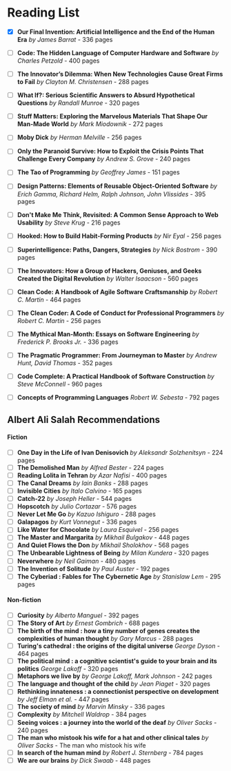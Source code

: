 # Reading List
- [x] **Our Final Invention: Artificial Intelligence and the End of the Human Era** *by James Barrat* - 336 pages
- [ ] **Code: The Hidden Language of Computer Hardware and Software** *by Charles Petzold* - 400 pages
- [ ] **The Innovator’s Dilemma: When New Technologies Cause Great Firms to Fail** *by Clayton M. Christensen* - 288 pages
- [ ] **What If?: Serious Scientific Answers to Absurd Hypothetical Questions** *by Randall Munroe* - 320 pages
- [ ] **Stuff Matters: Exploring the Marvelous Materials That Shape Our Man-Made World** *by Mark Miodownik* - 272 pages
- [ ] **Moby Dick** *by Herman Melville* - 256 pages
- [ ] **Only the Paranoid Survive: How to Exploit the Crisis Points That Challenge Every Company** *by Andrew S. Grove* - 240 pages
- [ ] **The Tao of Programming** *by Geoffrey James* - 151 pages
- [ ] **Design Patterns: Elements of Reusable Object-Oriented Software** *by Erich Gamma, Richard Helm, Ralph Johnson, John Vlissides* - 395 pages
- [ ] **Don't Make Me Think, Revisited: A Common Sense Approach to Web Usability** *by Steve Krug* - 216 pages
- [ ] **Hooked: How to Build Habit-Forming Products** *by Nir Eyal* - 256 pages
- [ ] **Superintelligence: Paths, Dangers, Strategies** *by Nick Bostrom* - 390 pages
- [ ] **The Innovators: How a Group of Hackers, Geniuses, and Geeks Created the Digital Revolution** *by Walter Isaacson* - 560 pages
- [ ] **Clean Code: A Handbook of Agile Software Craftsmanship** *by Robert C. Martin* - 464 pages

- [ ] **The Clean Coder: A Code of Conduct for Professional Programmers** *by Robert C. Martin* - 256 pages
- [ ] **The Mythical Man-Month: Essays on Software Engineering** *by Frederick P. Brooks Jr.* - 336 pages
- [ ] **The Pragmatic Programmer: From Journeyman to Master** *by Andrew Hunt, David Thomas* - 352 pages
- [ ] **Code Complete: A Practical Handbook of Software Construction** *by Steve McConnell* - 960 pages
- [ ] **Concepts of Programming Languages** *Robert W. Sebesta* - 792 pages

## Albert Ali Salah Recommendations
#### Fiction
- [ ] **One Day in the Life of Ivan Denisovich** *by Aleksandr Solzhenitsyn* - 224 pages
- [ ] **The Demolished Man** *by Alfred Bester* - 224 pages
- [ ] **Reading Lolita in Tehran** *by Azar Nafisi* - 400 pages
- [ ] **The Canal Dreams** *by Iain Banks* - 288 pages
- [ ] **Invisible Cities** *by Italo Calvino* - 165 pages
- [ ] **Catch-22** *by Joseph Heller* - 544 pages
- [ ] **Hopscotch** *by Julio Cortazar* - 576 pages
- [ ] **Never Let Me Go** *by Kazuo Ishiguro* - 288 pages
- [ ] **Galapagos** *by Kurt Vonnegut* - 336 pages
- [ ] **Like Water for Chocolate** *by Laura Esquivel* - 256 pages
- [ ] **The Master and Margarita** *by Mikhail Bulgakov* - 448 pages
- [ ] **And Quiet Flows the Don** *by Mikhail Sholokhov* - 568 pages
- [ ] **The Unbearable Lightness of Being** *by Milan Kundera* - 320 pages
- [ ] **Neverwhere** *by Neil Gaiman* - 480 pages
- [ ] **The Invention of Solitude** *by Paul Auster* - 192 pages
- [ ] **The Cyberiad : Fables for The Cybernetic Age** *by Stanislaw Lem* - 295 pages

#### Non-fiction
- [ ] **Curiosity** *by Alberto Manguel* - 392 pages
- [ ] **The Story of Art** *by Ernest Gombrich* - 688 pages
- [ ] **The birth of the mind : how a tiny number of genes creates the complexities of human thought** *by Gary Marcus* - 288 pages
- [ ] **Turing's cathedral : the origins of the digital universe** *George Dyson* - 464 pages
- [ ] **The political mind : a cognitive scientist's guide to your brain and its politics** *George Lakoff* - 320 pages
- [ ] **Metaphors we live by** *by George Lakoff, Mark Johnson* - 242 pages
- [ ] **The language and thought of the child** *by Jean Piaget* - 320 pages
- [ ] **Rethinking innateness : a connectionist perspective on development** *by Jeff Elman et al.* - 447 pages
- [ ] **The society of mind** *by Marvin Minsky* - 336 pages
- [ ] **Complexity** *by Mitchell Waldrop* - 384 pages
- [ ] **Seeing voices : a journey into the world of the deaf** *by Oliver Sacks* - 240 pages
- [ ] **The man who mistook his wife for a hat and other clinical tales** *by Oliver Sacks* - The man who mistook his wife
- [ ] **In search of the human mind** *by Robert J. Sternberg* - 784 pages
- [ ] **We are our brains** *by Dick Swaab* - 448 pages

